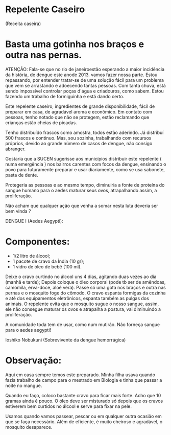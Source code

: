 # Repelente Caseiro

(Receita caseira)

# Basta uma gotinha nos braços e outra nas pernas.

ATENÇÃO: Fala-se que no rio de janeiroestão esperando a maior incidência da
história, de dengue este anode 2013. vamos fazer nossa parte.  Estou
repassando, por entender tratar-se de uma solução fácil para um problema que
vem se arrastando e adoecendo tantas pessoas.  Com tanta chuva, está sendo
impossível controlar poças d'água e criadouros, como sabem. Estou fazendo um
trabalho de formiguinha e está dando certo.

Este repelente caseiro, ingredientes de grande disponibilidade, fácil de
preparar em casa, de agradável aroma e econômico. Em contato com pessoas, tenho
notado que não se protegem, estão reclamando que crianças estão cheias de
picadas.

Tenho distribuído frascos como amostra, todos estão aderindo. Já distribuí 500
frascos e continuo. Mas, sou sozinha, trabalhando com recursos próprios, devido
ao grande número de casos de dengue, não consigo abranger.

Gostaria que a SUCEN sugerisse aos municípios distribuir este repelente ( numa
emergência ) nos bairros carentes com focos da dengue, ensinando o povo para
futuramente preparar e usar diariamente, como se usa sabonete, pasta de dente.

Protegeria as pessoas e ao mesmo tempo, diminuiria a fonte de proteína do
sangue humano para o aedes maturar seus ovos, atrapalhando assim, a
proliferação.

Não acham que qualquer ação que venha a somar nesta luta deveria ser bem vinda
?

DENGUE I (Aedes Aegypti):

# Componentes:
- 1/2 litro de álcool;
- 1 pacote de cravo da Índia (10 gr);
- 1 vidro de óleo de bebê (100 ml).

Deixe o cravo curtindo no álcool uns 4 dias, agitando duas vezes ao dia (manhã
e tarde); Depois coloque o óleo corporal (pode tb ser de amêndoas, camomila,
erva-doce, aloé vera).  Passe só uma gota nos braços e outra nas pernas e o
mosquito foge do cômodo.  O cravo espanta formigas da cozinha e até dos
equipamentos eletrônicos, espanta também as pulgas dos animais.  O repelente
evita que o mosquito sugue o nosso sangue, assim, ele não consegue maturar os
ovos e atrapalha a postura, vai diminuindo a proliferação.

A comunidade toda tem de usar, como num mutirão.
Não forneça sangue para o aedes aegypti!

Ioshiko Nobukuni (Sobrevivente da dengue hemorrágica)

# Observação:

Aqui em casa sempre temos este preparado. Minha filha usava quando fazia
trabalho de campo para o mestrado em Biologia e tinha que passar a noite no
mangue.

Quando eu faço, coloco bastante cravo para ficar mais forte. Acho que 10 gramas
ainda é pouco. O óleo deve ser misturado só depois que os cravos estiverem bem
curtidos no álcool e serve para fixar na pele.

Usamos quando vamos passear, pescar ou em qualquer outra ocasião em que se faça
necessário. Além de eficiente, é muito cheiroso e agradável, o mosquito
desaparece.


